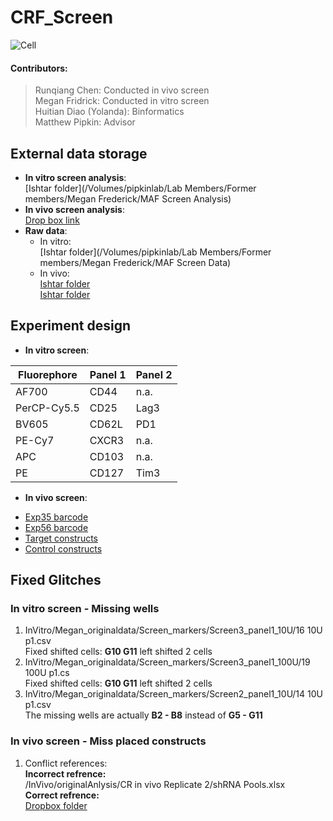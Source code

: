 # CRF_Screen
![Cell](https://i.pinimg.com/originals/7b/70/de/7b70dee0342490ca05c8f2e72b1d9cbc.jpg)

#### Contributors: <br/>
> Runqiang Chen: Conducted in vivo screen <br/>
> Megan Fridrick: Conducted in vitro screen <br/>
> Huitian Diao (Yolanda): Binformatics <br/>
> Matthew Pipkin: Advisor

## External data storage <br/>
* __In vitro screen analysis__: <br/>
[Ishtar folder](/Volumes/pipkinlab/Lab Members/Former members/Megan Frederick/MAF Screen Analysis)
* __In vivo screen analysis__: <br/>
[Drop box link](https://www.dropbox.com/sh/8vgdzzyc4w94z5q/AACK0rPymadt8TE3ot2Z0rzBa?dl=0)
* __Raw data__: <br/>
  * In vitro: <br/>
  [Ishtar folder](/Volumes/pipkinlab/Lab Members/Former members/Megan Frederick/MAF Screen Data) <br/>
  * In vivo: <br/>
  [Ishtar folder](/Volumes/pipkinNGS/exp035) <br/>
  [Ishtar folder](/Volumes/pipkinNGS/exp056) 

## Experiment design </br>
* __In vitro screen__: <br/>

| Fluorephore | Panel 1 | Panel 2|
| --- | --- | --- |
| AF700 | CD44 | n.a. |
| PerCP-Cy5.5 | CD25 | Lag3 |
| BV605 | CD62L | PD1 |
| PE-Cy7 | CXCR3 | n.a. |
| APC | CD103 | n.a. |
| PE | CD127 | Tim3 |

* __In vivo screen__: <br/>
- [Exp35 barcode](InVivo/sample_barcode_exp35.csv) </br>
- [Exp56 barcode](InVivo/sample_barcode_exp56.csv) </br>
- [Target constructs](InVivo/shRNA_control.csv) </br>
- [Control constructs](InVivo/shRNA_ref.csv) </br>

## Fixed Glitches
### In vitro screen - Missing wells
1. InVitro/Megan_originaldata/Screen_markers/Screen3_panel1_10U/16 10U p1.csv <br/>
Fixed shifted cells: **G10 G11** left shifted 2 cells
2. InVitro/Megan_originaldata/Screen_markers/Screen3_panel1_100U/19 100U p1.cs <br/>
Fixed shifted cells: **G10 G11** left shifted 2 cells
3. InVitro/Megan_originaldata/Screen_markers/Screen2_panel1_10U/14 10U p1.csv <br/>
The missing wells are actually **B2 - B8** instead of **G5 - G11**

### In vivo screen - Miss placed constructs
1. Conflict references: <br/>
__Incorrect refrence:__  <br/>
/InVivo/originalAnlysis/CR in vivo Replicate 2/shRNA Pools.xlsx <br/>
__Correct refrence:__  <br/>
[Dropbox folder](https://www.dropbox.com/sh/nukl01bprlml2e9/AABasCVaJv_7AodnUUD2h6r3a?dl=0)



